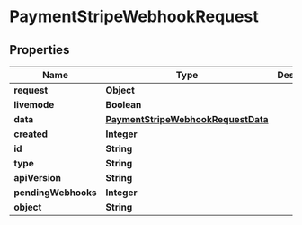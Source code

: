 
# PaymentStripeWebhookRequest

## Properties
Name | Type | Description | Notes
------------ | ------------- | ------------- | -------------
**request** | **Object** |  |  [optional]
**livemode** | **Boolean** |  |  [optional]
**data** | [**PaymentStripeWebhookRequestData**](PaymentStripeWebhookRequestData.md) |  |  [optional]
**created** | **Integer** |  |  [optional]
**id** | **String** |  |  [optional]
**type** | **String** |  |  [optional]
**apiVersion** | **String** |  |  [optional]
**pendingWebhooks** | **Integer** |  |  [optional]
**object** | **String** |  |  [optional]



